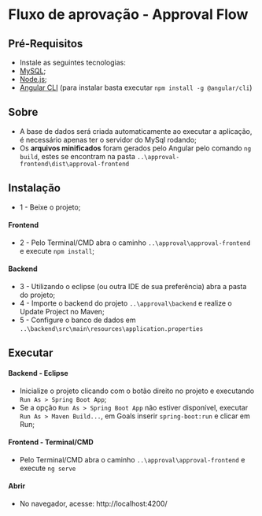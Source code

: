 # Fluxo de aprovação - Approval Flow

## Pré-Requisitos
- Instale as seguintes tecnologias:
- [MySQL](https://www.mysql.com/);
- [Node.js](https://nodejs.org/en/);
- [Angular CLI](https://cli.angular.io/) (para instalar basta executar ```npm install -g @angular/cli```)

## Sobre
- A base de dados será criada automaticamente ao executar a aplicação, é necessário apenas ter o servidor do MySql rodando;
- Os **arquivos minificados** foram gerados pelo Angular pelo comando ```ng build```, estes se encontram na pasta ```..\approval-frontend\dist\approval-frontend```

## Instalação
- 1 - Beixe o projeto;
#### Frontend
- 2 - Pelo Terminal/CMD abra o caminho ```..\approval\approval-frontend``` e execute ```npm install```;
#### Backend
- 3 - Utilizando o eclipse (ou outra IDE de sua preferência) abra a pasta do projeto;
- 4 - Importe o backend do projeto ```..\approval\backend``` e realize o Update Project no Maven;
- 5 - Configure o banco de dados em ```..\backend\src\main\resources\application.properties```

## Executar
#### Backend - Eclipse
- Inicialize o projeto clicando com o botão direito no projeto e executando ```Run As > Spring Boot App```;
- Se a opção ```Run As > Spring Boot App``` não estiver disponível, executar ```Run As > Maven Build...```, em Goals inserir ```spring-boot:run``` e clicar em Run;
#### Frontend - Terminal/CMD
- Pelo Terminal/CMD abra o caminho ```..\approval\approval-frontend``` e execute ```ng serve```
#### Abrir
- No navegador, acesse: http://localhost:4200/

